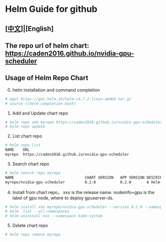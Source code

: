 # Helm Guide for github

## [[中文](index.md)]|[English]
## The repo url of helm chart: https://caden2016.github.io/nvidia-gpu-scheduler

## Usage of Helm Repo Chart

0. helm installation and command completion
```bash
# wget https://get.helm.sh/helm-v3.7.2-linux-amd64.tar.gz 
# source <(helm completion bash)
```

1. Add and Update chart repo
```bash
# helm repo add myrepo https://caden2016.github.io/nvidia-gpu-scheduler
# helm repo update
```

2. List chart repo
```bash
# helm repo list
NAME  	URL                                   
myrepo	https://caden2016.github.io/nvidia-gpu-scheduler
```

3. Search chart repo
```bash
# helm search repo myrepo
NAME                              	CHART VERSION	APP VERSION	DESCRIPTION                                            
myrepo/nvidia-gpu-scheduler       	0.2.0        	0.2.0      	A Helm chart for nvidia-gpu-scheduler on Kubernetes 
```

4. Install from chart repo， xxx is the release name. nodeinfo=gpu is the label of gpu node, where to deploy gpuserver-ds.
```bash
# helm install xxx myrepo/nvidia-gpu-scheduler --version 0.2.0 --namespace kube-system  --set nodeSelectorDaemonSet.nodeinfo=gpu
# helm  list --all-namespaces
# helm uninstall xxx --namespace kube-system
```

5. Delete chart repo
```bash
# helm repo remove myrepo
```
